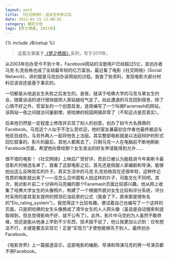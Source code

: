 ```yaml
---
layout: post
title: 《社交网络》：追女生失败之后
date: 2011-01-15 12:00:01
category: 朝花夕拾
tags: [梦之栖居, 2011年]
---
```

{% include JB/setup %}

> 这篇文章属于[《梦之栖居》](/posts/where-the-dreams-reside/)系列，写于2011年。
	
<!--more-->

从2003年创办至今不到十年，Facebook网站的注册用户已经超过5亿，其创办者马克·扎克伯格也成了全球最年轻的亿万富翁。最近看了电影《社交网络》(Social Network)，讲的就是马克创办该网站的过程。我查了些资料，发现电影大部分材料应该说还是基于事实的。

一切都是从他追女生失败之后发生的。是夜，就读于哈佛大学的马克与某女生约会，随着谈话的进行很快就把人家姑娘给气走了。如此遭遇的马克回到宿舍，除了心情不好之外，受室友的一个创意启发，连夜编写了一个叫做Facemash的网站。该网站一夜之间就访问量剧增，把哈佛的校园网搞异常了（不知这点是否真实）。

后来他仍然是一定程度上修改并实现了别人的创意，创办了如今大名鼎鼎的Facebook。马克这个人似乎不怎么受欢迎，他的室友兼最初合作者也最终被迫与他反目成仇，与另外两人一起将他告上法庭。其实整部电影就是以法庭辩护的形式回忆叙事的。影片的最后，其他人都离去了，只剩马克一人在电脑前不断地刷新Facebook页面，希望他向曾经那个女生发出的好友申请能得到允许……

很不错的电影！《社交网络》上映后广受好评，而且已被认为能稳进今年奥斯卡最佳影片的候选名单了。我看了这部电影之后，首先还是佩服人家编剧和导演，能够拍出这么反映现实的片子。真实生活中的马克·扎克伯格现在还很年轻，这种传记性质的电影就出来了——没怎么见中国有人拍这样的片子，可能文化不同吧。其次，我对影片前二十分钟内马克编的那个Facemash页面比较感兴趣。他从网上收集了哈佛大学女生的头像照片，构建了一个根据外貌对女生比较和评分系统，评分时采用的是其室友提供的预测石油前景的公式（我查了下，原来那是很有名的“Elo_rating_system”）。我觉得这个比较有趣，便试着自己也编写了一个这样的页面，只是把哈佛的女生头像换成了清华女生的人人网头像（虽说是自动搜索和提取得到，但总觉得影响不好，就不公布了）。此外，影片中马克的为人虽然不敢恭维，但还是能从他身上学到不少东西，技术就不说了，他让我更加认识到：仅有想法不行，关键是要去实现它！正是“实现力”才使他能够先于别人，最终创办Facebook。

《电影世界》上一篇报道显示，这部电影的编剧、导演和饰演马克的男一号演员都不用Facebook。